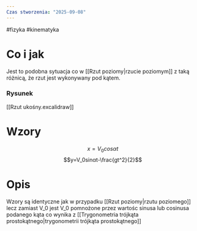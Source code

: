 ```yaml
---
Czas stworzenia: "2025-09-08"
---
```

#fizyka #kinematyka
# Co i jak
Jest to podobna sytuacja co w [[Rzut poziomy|rzucie poziomym]] z taką różnicą, że rzut jest wykonywany pod kątem. 
### Rysunek
[[Rzut ukośny.excalidraw]]

# Wzory
$$x = V_{0}cosαt$$
$$y=V_0sinαt-\frac{gt^2}{2}$$
# Opis
Wzory są identyczne jak w przypadku [[Rzut poziomy|rzutu poziomego]] lecz zamiast V_0 jest V_0 pomnożone przez wartośc sinusa lub cosinusa podanego kąta co wynika z [[Trygonometria trójkąta prostokątnego|trygonometrii trójkąta prostokątnego]]

